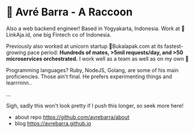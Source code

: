# 🌱 Avré Barra - A Raccoon

Also a web backend engineer! Based in Yogyakarta, Indonesia. Work at 📮LinkAja.id, one big Fintech co of Indonesia.

Previously also worked at unicorn startup 🦄Bukalapak.com at its fastest-growing pace period: **Hundreds of mates, >5mil requests/day, and >50 microservices orchestrated.** I work well as a team as well as on my own 🐐

Programming languages? Ruby, NodeJS, Golang, are some of his main proficiencies. Those ain't final. He prefers experimenting things and learrrnnn..

...

Sigh, sadly this won't look pretty if I push this longer, so seek more here!
- about repo https://github.com/avrebarra/about
- blog https://avrebarra.github.io


<!--
**avrebarra/avrebarra** is a ✨ _special_ ✨ repository because its `README.md` (this file) appears on your GitHub profile.

Here are some ideas to get you started:

- 🔭 I’m currently working on ...
- 🌱 I’m currently learning ...
- 👯 I’m looking to collaborate on ...
- 🤔 I’m looking for help with ...
- 💬 Ask me about ...
- 📫 How to reach me: ...
- 😄 Pronouns: ...
- ⚡ Fun fact: ...
-->
